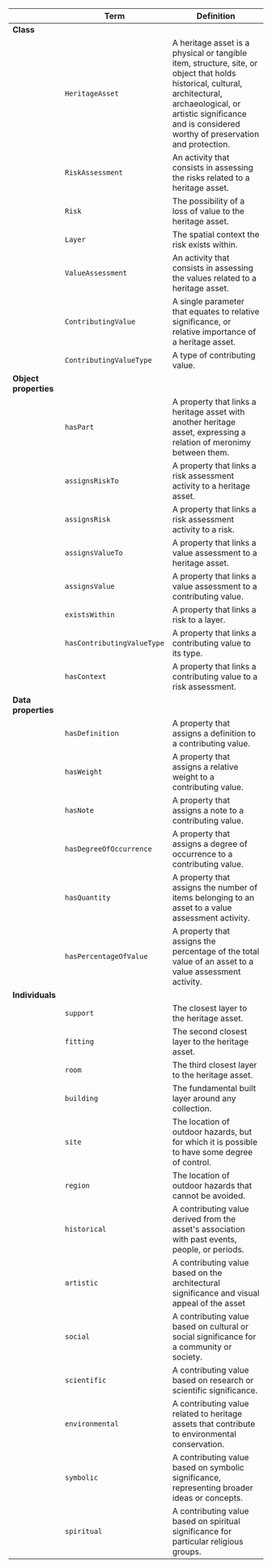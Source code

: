 |                         | **Term**                      | **Definition**                                                                                                                                                                                                                         |
|-------------------------|-------------------------------|----------------------------------------------------------------------------------------------------------------------------------------------------------------------------------------------------------------------------------------|
| **Class**               |                               |                                                                                                                                                                                                                                        |
|                         | `HeritageAsset`               | A heritage asset is a physical or tangible item, structure, site, or object that holds historical, cultural, architectural, archaeological, or artistic significance and is considered worthy of preservation and protection.          |
|                         | `RiskAssessment`              | An activity that consists in assessing the risks related to a heritage asset.                                                                                                                                                          |
|                         | `Risk`                        | The possibility of a loss of value to the heritage asset.                                                                                                                                                                              |
|                         | `Layer`                       | The spatial context the risk exists within.                                                                                                                                                                                            |
|                         | `ValueAssessment`             | An activity that consists in assessing the values related to a heritage asset.                                                                                                                                                         |
|                         | `ContributingValue`           | A single parameter that equates to relative significance, or relative importance of a heritage asset.                                                                                                                                  |
|                         | `ContributingValueType`       | A type of contributing value.                                                                                                                                                                                                          |
| **Object properties**   |                               |                                                                                                                                                                                                                                        |
|                         | `hasPart`                     | A property that links a heritage asset with another heritage asset, expressing a relation of meronimy between them.                                                                                                                    |
|                         | `assignsRiskTo`               | A property that links a risk assessment activity to a heritage asset.                                                                                                                                                                  |
|                         | `assignsRisk`                 | A property that links a risk assessment activity to a risk.                                                                                                                                                                            |
|                         | `assignsValueTo`              | A property that links a value assessment to a heritage asset.                                                                                                                                                                          |
|                         | `assignsValue`                | A property that links a value assessment to a contributing value.                                                                                                                                                                      |
|                         | `existsWithin`                | A property that links a risk to a layer.                                                                                                                                                                                               |
|                         | `hasContributingValueType`    | A property that links a contributing value to its type.                                                                                                                                                                                |
|                         | `hasContext`                  | A property that links a contributing value to a risk assessment.                                                                                                                                                                       |
| **Data properties**     |                               |                                                                                                                                                                                                                                        |
|                         | `hasDefinition`               | A property that assigns a definition to a contributing value.                                                                                                                                                                          |
|                         | `hasWeight`                   | A property that assigns a relative weight to a contributing value.                                                                                                                                                                     |
|                         | `hasNote`                     | A property that assigns a note to a contributing value.                                                                                                                                                                                |
|                         | `hasDegreeOfOccurrence`       | A property that assigns a degree of occurrence to a contributing value.                                                                                                                                                                |
|                         | `hasQuantity`                 | A property that assigns the number of items belonging to an asset to a value assessment activity.                                                                                                                                      |
|                         | `hasPercentageOfValue`        | A property that assigns the percentage of the total value of an asset to a value assessment activity.                                                                                                                                  |
| **Individuals**         |                               |                                                                                                                                                                                                                                        |
|                         | `support`                     | The closest layer to the heritage asset.                                                                                                                                                                                               |
|                         | `fitting`                     | The second closest layer to the heritage asset.                                                                                                                                                                                        |
|                         | `room`                        | The third closest layer to the heritage asset.                                                                                                                                                                                         |
|                         | `building`                    | The fundamental built layer around any collection.                                                                                                                                                                                     |
|                         | `site`                        | The location of outdoor hazards, but for which it is possible to have some degree of control.                                                                                                                                          |
|                         | `region`                      | The location of outdoor hazards that cannot be avoided.                                                                                                                                                                                |
|                         | `historical`                  | A contributing value derived from the asset's association with past events, people, or periods.                                                                                                                                        |
|                         | `artistic`                    | A contributing value based on the architectural significance and visual appeal of the asset                                                                                                                                            |
|                         | `social`                      | A contributing value based on cultural or social significance for a community or society.                                                                                                                                              |
|                         | `scientific`                  | A contributing value based on research or scientific significance.                                                                                                                                                                     |
|                         | `environmental`               | A contributing value related to heritage assets that contribute to environmental conservation.                                                                                                                                         |
|                         | `symbolic`                    | A contributing value based on symbolic significance, representing broader ideas or concepts.                                                                                                                                           |
|                         | `spiritual`                   | A contributing value based on spiritual significance for particular religious groups.                                                                                                                                                  |
